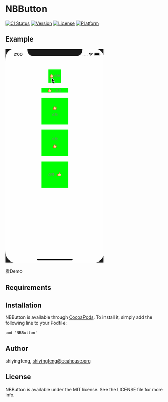 # NBButton

[![CI Status](http://img.shields.io/travis/shiyingfeng/NBButton.svg?style=flat)](https://travis-ci.org/shiyingfeng/NBButton)
[![Version](https://img.shields.io/cocoapods/v/NBButton.svg?style=flat)](http://cocoapods.org/pods/NBButton)
[![License](https://img.shields.io/cocoapods/l/NBButton.svg?style=flat)](http://cocoapods.org/pods/NBButton)
[![Platform](https://img.shields.io/cocoapods/p/NBButton.svg?style=flat)](http://cocoapods.org/pods/NBButton)

## Example


![image](https://github.com/shiyingfeng/NBButton/raw/master/Example/Gif/1.gif)

看Demo

## Requirements

## Installation

NBButton is available through [CocoaPods](http://cocoapods.org). To install
it, simply add the following line to your Podfile:

```iOS
pod 'NBButton'
```

## Author

shiyingfeng, shiyingfeng@ccahouse.org

## License

NBButton is available under the MIT license. See the LICENSE file for more info.
